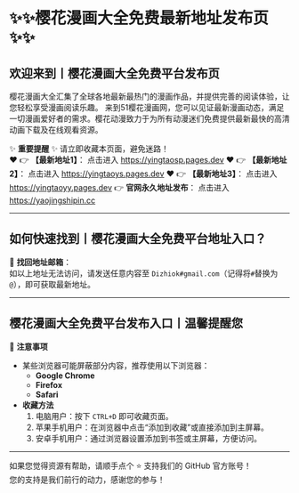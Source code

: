 # :sparkles::sparkles:樱花漫画大全免费最新地址发布页:sparkles::sparkles:

## 欢迎来到丨**樱花漫画大全免费平台发布页**

樱花漫画大全汇集了全球各地最新最热门的漫画作品，并提供完善的阅读体验，让您轻松享受漫画阅读乐趣。 来到51樱花漫画网，您可以见证最新漫画动态，满足一切漫画爱好者的需求。樱花动漫致力于为所有动漫迷们免费提供最新最快的高清动画下载及在线观看资源。

✨ **重要提醒** ✨ 请立即收藏本页面，避免迷路！  
❤️ 👉 **【最新地址1】**： 点击进入 https://yingtaosp.pages.dev
❤️ 👉 **【最新地址2】**： 点击进入 https://yingtaoys.pages.dev
❤️ 👉 **【最新地址3】**： 点击进入 https://yingtaoyy.pages.dev
👉 **官网永久地址发布**： 点击进入 https://yaojingshipin.cc

---

## **如何快速找到丨樱花漫画大全免费平台地址入口？**

📧 **找回地址邮箱**：  
如以上地址无法访问，请发送任意内容至 ` Dizhiok#gmail.com `（记得将`#`替换为`@`），即可获取最新地址。

---

## **樱花漫画大全免费平台发布入口丨温馨提醒您**

📌 **注意事项**  
- 某些浏览器可能屏蔽部分内容，推荐使用以下浏览器：  
  - **Google Chrome**  
  - **Firefox**  
  - **Safari**  
- **收藏方法**  
  1. 电脑用户：按下 `CTRL+D` 即可收藏页面。  
  2. 苹果手机用户：在浏览器中点击“添加到收藏”或直接添加到主屏幕。  
  3. 安卓手机用户：通过浏览器设置添加到书签或主屏幕，方便访问。

---

如果您觉得资源有帮助，请顺手点个 ⭐️ 支持我们的 GitHub 官方账号！  
您的支持是我们前行的动力，感谢您的参与！
